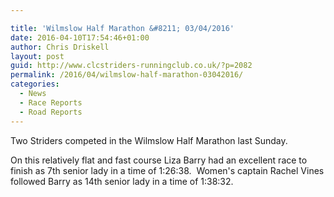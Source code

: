 ```yaml
---

title: 'Wilmslow Half Marathon &#8211; 03/04/2016'
date: 2016-04-10T17:54:46+01:00
author: Chris Driskell
layout: post
guid: http://www.clcstriders-runningclub.co.uk/?p=2082
permalink: /2016/04/wilmslow-half-marathon-03042016/
categories:
  - News
  - Race Reports
  - Road Reports
---
```

Two Striders competed in the Wilmslow Half Marathon last Sunday.

On this relatively flat and fast course Liza Barry had an excellent race to finish as 7th senior lady in a time of 1:26:38.  Women's captain Rachel Vines followed Barry as 14th senior lady in a time of 1:38:32.

